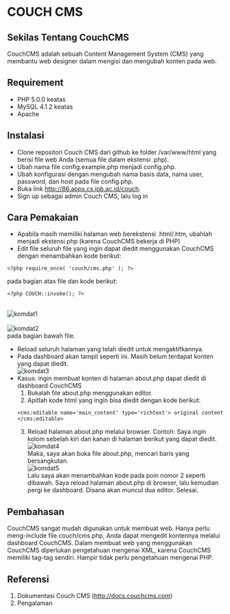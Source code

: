 # COUCH CMS

## Sekilas Tentang CouchCMS

CouchCMS adalah sebuah Content Management System (CMS) yang membantu web designer dalam mengisi dan mengubah konten pada web.

## Requirement

- PHP 5.0.0 keatas
- MySQL 4.1.2 keatas
- Apache

## Instalasi

- Clone repositori Couch CMS dari github ke folder /var/www/html yang berisi file web Anda (semua file dalam ekstensi .php).
- Ubah nama file config.example.php menjadi config.php.
- Ubah konfigurasi dengan mengubah nama basis data, nama user, password, dan host pada file config.php.
- Buka link http://86.apps.cs.ipb.ac.id/couch.
- Sign up sebagai admin Couch CMS, lalu log in

## Cara Pemakaian
- Apabila masih memiliki halaman web berekstensi .html/.htm, ubahlah menjadi ekstensi.php (karena CouchCMS bekerja di PHP)
- Edit file seluruh file yang ingin dapat diedit menggunakan CouchCMS dengan menambahkan kode berikut:
```
<?php require_once( 'couch/cms.php' ); ?>
```
pada bagian atas file dan kode berikut:
```
<?php COUCH::invoke(); ?>
```
<br><img src="https://preview.ibb.co/bwOgBF/komdat1.jpg" alt="komdat1" border="0"><br>
<br><img src="https://image.ibb.co/c533Qa/komdat2.jpg" alt="komdat2" border="0"><br>
pada bagian bawah file.
- Reload seluruh halaman yang telah diedit untuk mengaktifkannya.
- Pada dashboard akan tampil seperti ini. Masih belum terdapat konten yang dapat diedit.
<br><img src="https://image.ibb.co/gaweyv/komdat3.jpg" alt="komdat3" border="0"><br>
- Kasus: ingin membuat konten di halaman about.php dapat diedit di dashboard CouchCMS
    1. Bukalah file about.php menggunakan editor.
    2. Apitlah kode html yang ingin bisa diedit dengan kode berikut:
    ```
    <cms:editable name='main_content' type='richtext'> original content </cms:editable>
    ```
    3. Reload halaman about.php melalui browser.
    Contoh: 
    Saya ingin kolom sebelah kiri dan kanan di halaman berikut yang dapat diedit.
    <br><img src="https://preview.ibb.co/gsuA5a/komdat4.jpg" alt="komdat4" border="0"><br>
    Maka, saya akan buka file about.php, mencari baris yang bersangkutan.
    <br><img src="https://preview.ibb.co/ie9MBF/komdat5.jpg" alt="komdat5" border="0"><br>
    Lalu saya akan menambahkan kode pada poin nomor 2 seperti dibawah.
    Saya reload halaman about.php di browser, lalu kemudian pergi ke dashboard. Disana akan muncul dua editor.
    Selesai.

## Pembahasan

CouchCMS sangat mudah digunakan untuk membuat web. Hanya perlu meng-include file couch/cms.php, Anda dapat mengedit kontennya melalui dashboard CouchCMS.
Dalam membuat web yang menggunakan CouchCMS diperlukan pengetahuan mengenai XML, karena CouchCMS memiliki tag-tag sendiri. Hampir tidak perlu pengetahuan mengenai PHP.

## Referensi

1. Dokumentasi Couch CMS (http://docs.couchcms.com)
2. Pengalaman
